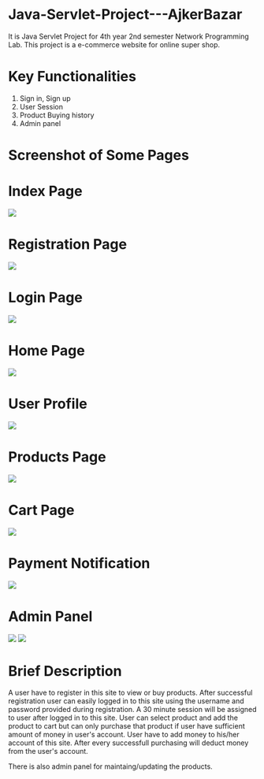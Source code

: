 # Java-Servlet-Project---AjkerBazar
It is Java Servlet Project for 4th year 2nd semester Network Programming Lab. This project is a e-commerce website for online super shop.
# Key Functionalities
1) Sign in, Sign up
2) User Session
3) Product Buying history
4) Admin panel
# Screenshot of Some Pages
# Index Page
![](https://github.com/mukitul/Java-Servlet-Project---AjkerBazar/blob/master/AjkerBazar/image/1.%20index.png)
# Registration Page
![](https://github.com/mukitul/Java-Servlet-Project---AjkerBazar/blob/master/AjkerBazar/image/2.%20regi.png)
# Login Page
![](https://github.com/mukitul/Java-Servlet-Project---AjkerBazar/blob/master/AjkerBazar/image/3.%20login.png)
# Home Page
![](https://github.com/mukitul/Java-Servlet-Project---AjkerBazar/blob/master/AjkerBazar/image/5.%20home.png)
# User Profile
![](https://github.com/mukitul/Java-Servlet-Project---AjkerBazar/blob/master/AjkerBazar/image/4.%20user.png)
# Products Page
![](https://github.com/mukitul/Java-Servlet-Project---AjkerBazar/blob/master/AjkerBazar/image/6.%20product.png)
# Cart Page
![](https://github.com/mukitul/Java-Servlet-Project---AjkerBazar/blob/master/AjkerBazar/image/7.%20cart.png)
# Payment Notification
![](https://github.com/mukitul/Java-Servlet-Project---AjkerBazar/blob/master/AjkerBazar/image/8.%20payment.png)
# Admin Panel
![](https://github.com/mukitul/Java-Servlet-Project---AjkerBazar/blob/master/AjkerBazar/image/admin1.png)
![](https://github.com/mukitul/Java-Servlet-Project---AjkerBazar/blob/master/AjkerBazar/image/admin2.png)

# Brief Description
A user have to register in this site to view or buy products. After successful registration user can easily logged in to this site using the username and password provided during registration. A 30 minute session will be assigned to user after logged in to this site.
User can select product and add the product to cart but can only purchase that product if user have sufficient amount of money in user's account.
User have to add money to his/her account of this site. After every successfull purchasing will deduct money from the user's account.

There is also admin panel for maintaing/updating the products.
